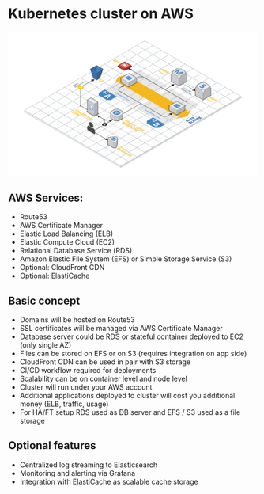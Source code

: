 # Kubernetes cluster on AWS

![Cluster schema](_images/wodby-aws-cluster.png)

## AWS Services:

* Route53 
* AWS Certificate Manager
* Elastic Load Balancing (ELB)
* Elastic Compute Cloud (EC2)
* Relational Database Service (RDS)
* Amazon Elastic File System (EFS) or Simple Storage Service (S3)
* Optional: CloudFront CDN
* Optional: ElastiCache

## Basic concept

* Domains will be hosted on Route53
* SSL certificates will be managed via AWS Certificate Manager
* Database server could be RDS or stateful container deployed to EC2 (only single AZ)
* Files can be stored on EFS or on S3 (requires integration on app side)
* CloudFront CDN can be used in pair with S3 storage
* CI/CD workflow required for deployments
* Scalability can be on container level and node level
* Cluster will run under your AWS account
* Additional applications deployed to cluster will cost you additional money (ELB, traffic, usage) 
* For HA/FT setup RDS used as DB server and EFS / S3 used as a file storage  

## Optional features

* Centralized log streaming to Elasticsearch
* Monitoring and alerting via Grafana
* Integration with ElastiCache as scalable cache storage